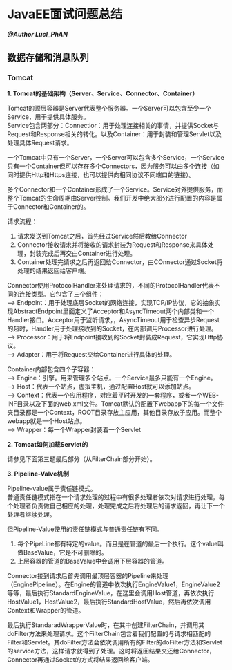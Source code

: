 # JavaEE面试问题总结

##### @Author LucI_PhAN

## 数据存储和消息队列

### Tomcat

**1. Tomcat的基础架构（Server、Service、Connector、Container）**  

Tomcat的顶层容器是Server代表整个服务器。一个Server可以包含至少一个Service，用于提供具体服务。  
Service包含两部分：Connectior：用于处理连接相关的事情，并提供Socket与Request和Response相关的转化。以及Container：用于封装和管理Servlet以及处理具体Request请求。

一个Tomcat中只有一个Server，一个Server可以包含多个Service，一个Service只有一个Container但可以存在多个Connectors，因为服务可以由多个连接（如同时提供Http和Https连接，也可以提供向相同协议不同端口的链接）。

多个Connector和一个Container形成了一个Service。Service对外提供服务，而整个Tomcat的生命周期由Server控制。我们开发中绝大部分进行配置的内容是属于Connector和Container的。  

请求流程：  
1. 请求发送到Tomcat之后，首先经过Service然后教给Connector
2. Connector接收请求并将接收的请求封装为Request和Response来具体处理，封装完成后再交由Container进行处理。
3. Container处理完请求之后再返回给Connector，由COnnector通过Socket将处理的结果返回给客户端。

Connector使用ProtocolHandler来处理请求的，不同的ProtocolHandler代表不同的连接类型。它包含了三个组件：  
--> Endpoint：用于处理底层Socket的网络连接，实现TCP/IP协议，它的抽象实现AbstractEndpoint里面定义了Acceptor和AsyncTimeout两个内部类和一个Handler接口。Acceptor用于监听请求，，AsyncTimeout用于检查异步Request的超时，Handler用于处理接收到的Socket，在内部调用Processor进行处理。  
--> Processor：用于将Endpoint接收到的Socket封装成Request，它实现Http协议。  
--> Adapter：用于将Request交给Container进行具体的处理。

Container内部包含四个子容器：  
--> Engine：引擎。用来管理多个站点。一个Service最多只能有一个Engine。  
--> Host：代表一个站点，虚拟主机，通过配置Host就可以添加站点。  
--> Context：代表一个应用程序，对应着平时开发的一套程序，或者一个WEB-INF目录以及下面的web.xml文件。Tomcat默认的配置下webapp下的每一个文件夹目录都是一个Context，ROOT目录存放主应用，其他目录存放子应用。而整个webapp就是一个Host站点。  
--> Wrapper：每一个Wrapper封装着一个Servlet

**2. Tomcat如何加载Servlet的**

请参见下面第三题最后部分（从FilterChain部分开始）。

**3. Pipeline-Valve机制**

Pipeline-value属于责任链模式。  
普通责任链模式指在一个请求处理的过程中有很多处理者依次对请求进行处理，每个处理者负责做自己相应的处理，处理完成之后将处理后的请求返回，再让下一个处理者继续处理。

但Pipeline-Value使用的责任链模式与普通责任链有不同。
1. 每个PipeLine都有特定的value。而且是在管道的最后一个执行。这个value叫做BaseValue，它是不可删除的。
2. 上层容器的管道的BaseValue中会调用下层容器的管道。

Connector接到请求后首先调用最顶层容器的Pipeline来处理（EnginePipeline）。在Engine的管道中依次执行EngineValue1，EngineValue2等等，最后执行StandardEngineValue，在这里会调用Host管道，再依次执行HostValue1，HostValue2，最后执行StandardHostValue，然后再依次调用Context和Wrapper的管道。

最后执行StandaradWrapperValue时，在其中创建FilterChain，并调用其doFilter方法来处理请求。这个FilterChain包含着我们配置的与请求相匹配的Filter和Servlet。其doFilter方法会依次调用所有的Filter的doFilter方法和Servlet的service方法，这样请求就得到了处理。这时将返回结果交还给Connector，Connector再通过Socket的方式将结果返回给客户端。
